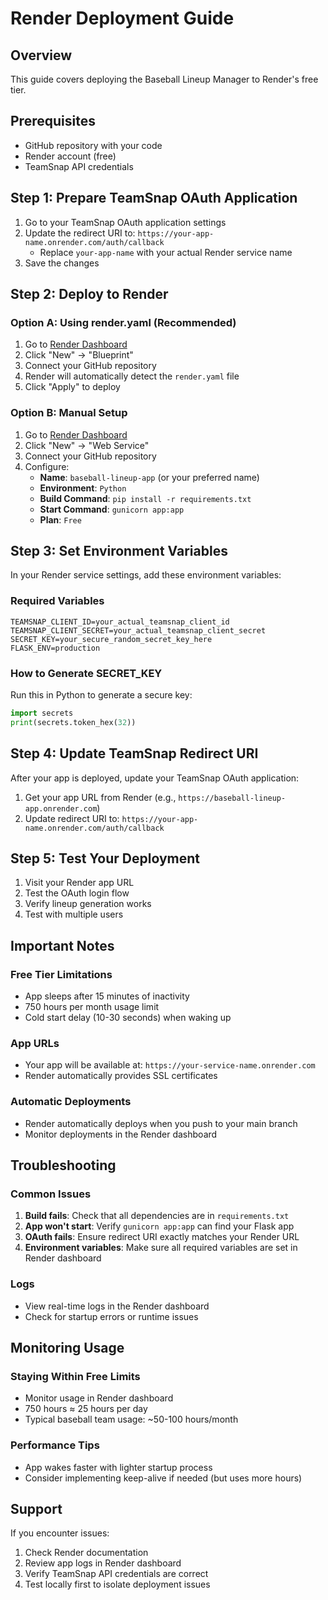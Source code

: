 # Render Deployment Guide

## Overview
This guide covers deploying the Baseball Lineup Manager to Render's free tier.

## Prerequisites
- GitHub repository with your code
- Render account (free)
- TeamSnap API credentials

## Step 1: Prepare TeamSnap OAuth Application

1. Go to your TeamSnap OAuth application settings
2. Update the redirect URI to: `https://your-app-name.onrender.com/auth/callback`
   - Replace `your-app-name` with your actual Render service name
3. Save the changes

## Step 2: Deploy to Render

### Option A: Using render.yaml (Recommended)
1. Go to [Render Dashboard](https://dashboard.render.com)
2. Click "New" → "Blueprint"
3. Connect your GitHub repository
4. Render will automatically detect the `render.yaml` file
5. Click "Apply" to deploy

### Option B: Manual Setup
1. Go to [Render Dashboard](https://dashboard.render.com)
2. Click "New" → "Web Service"
3. Connect your GitHub repository
4. Configure:
   - **Name**: `baseball-lineup-app` (or your preferred name)
   - **Environment**: `Python`
   - **Build Command**: `pip install -r requirements.txt`
   - **Start Command**: `gunicorn app:app`
   - **Plan**: `Free`

## Step 3: Set Environment Variables

In your Render service settings, add these environment variables:

### Required Variables
```
TEAMSNAP_CLIENT_ID=your_actual_teamsnap_client_id
TEAMSNAP_CLIENT_SECRET=your_actual_teamsnap_client_secret
SECRET_KEY=your_secure_random_secret_key_here
FLASK_ENV=production
```

### How to Generate SECRET_KEY
Run this in Python to generate a secure key:
```python
import secrets
print(secrets.token_hex(32))
```

## Step 4: Update TeamSnap Redirect URI

After your app is deployed, update your TeamSnap OAuth application:
1. Get your app URL from Render (e.g., `https://baseball-lineup-app.onrender.com`)
2. Update redirect URI to: `https://your-app-name.onrender.com/auth/callback`

## Step 5: Test Your Deployment

1. Visit your Render app URL
2. Test the OAuth login flow
3. Verify lineup generation works
4. Test with multiple users

## Important Notes

### Free Tier Limitations
- App sleeps after 15 minutes of inactivity
- 750 hours per month usage limit
- Cold start delay (10-30 seconds) when waking up

### App URLs
- Your app will be available at: `https://your-service-name.onrender.com`
- Render automatically provides SSL certificates

### Automatic Deployments
- Render automatically deploys when you push to your main branch
- Monitor deployments in the Render dashboard

## Troubleshooting

### Common Issues
1. **Build fails**: Check that all dependencies are in `requirements.txt`
2. **App won't start**: Verify `gunicorn app:app` can find your Flask app
3. **OAuth fails**: Ensure redirect URI exactly matches your Render URL
4. **Environment variables**: Make sure all required variables are set in Render dashboard

### Logs
- View real-time logs in the Render dashboard
- Check for startup errors or runtime issues

## Monitoring Usage

### Staying Within Free Limits
- Monitor usage in Render dashboard
- 750 hours ≈ 25 hours per day
- Typical baseball team usage: ~50-100 hours/month

### Performance Tips
- App wakes faster with lighter startup process
- Consider implementing keep-alive if needed (but uses more hours)

## Support

If you encounter issues:
1. Check Render documentation
2. Review app logs in Render dashboard
3. Verify TeamSnap API credentials are correct
4. Test locally first to isolate deployment issues